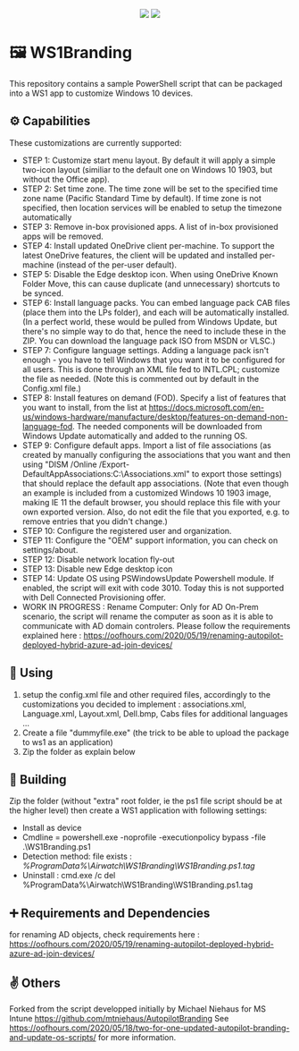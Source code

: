 <p align="center">
  <a href="https://github.com/gvillant/WS1Branding/releases"><img src="https://img.shields.io/github/release/gvillant/WS1Branding?style=plastic"></a>
  <a href="https://github.com/gvillant/WS1Branding/releases"><img src="https://img.shields.io/github/release-date/gvillant/WS1Branding?style=plastic"></a>
  </p>

# 🖼️ WS1Branding
This repository contains a sample PowerShell script that can be packaged into a WS1 app to customize Windows 10 devices.

## ⚙️ Capabilities
These customizations are currently supported:

- STEP 1: Customize start menu layout. By default it will apply a simple two-icon layout (similiar to the default one on Windows 10 1903, but without the Office app).
- STEP 2: Set time zone. The time zone will be set to the specified time zone name (Pacific Standard Time by default). If time zone is not specified, then location services will be enabled to setup the timezone automatically
- STEP 3: Remove in-box provisioned apps. A list of in-box provisioned apps will be removed.
- STEP 4: Install updated OneDrive client per-machine. To support the latest OneDrive features, the client will be updated and installed per-machine (instead of the per-user default).
- STEP 5: Disable the Edge desktop icon. When using OneDrive Known Folder Move, this can cause duplicate (and unnecessary) shortcuts to be synced.
- STEP 6: Install language packs. You can embed language pack CAB files (place them into the LPs folder), and each will be automatically installed. (In a perfect world, these would be pulled from Windows Update, but there's no simple way to do that, hence the need to include these in the ZIP. You can download the language pack ISO from MSDN or VLSC.)
- STEP 7: Configure language settings. Adding a language pack isn't enough - you have to tell Windows that you want it to be configured for all users. This is done through an XML file fed to INTL.CPL; customize the file as needed. (Note this is commented out by default in the Config.xml file.)
- STEP 8: Install features on demand (FOD). Specify a list of features that you want to install, from the list at https://docs.microsoft.com/en-us/windows-hardware/manufacture/desktop/features-on-demand-non-language-fod. The needed components will be downloaded from Windows Update automatically and added to the running OS.
- STEP 9: Configure default apps. Import a list of file associations (as created by manually configuring the associations that you want and then using "DISM /Online /Export-DefaultAppAssociations:C:\Associations.xml" to export those settings) that should replace the default app associations. (Note that even though an example is included from a customized Windows 10 1903 image, making IE 11 the default browser, you should replace this file with your own exported version. Also, do not edit the file that you exported, e.g. to remove entries that you didn't change.)
- STEP 10: Configure the registered user and organization.
- STEP 11: Configure the "OEM" support information, you can check on settings/about.
- STEP 12: Disable network location fly-out
- STEP 13: Disable new Edge desktop icon
- STEP 14: Update OS using PSWindowsUpdate Powershell module. If enabled, the script will exit with code 3010. Today this is not supported with Dell Connected Provisioning offer. 
- WORK IN PROGRESS : Rename Computer: Only for AD On-Prem scenario, the script will rename the computer as soon as it is able to communicate with AD domain controlers. Please follow the requirements explained here : https://oofhours.com/2020/05/19/renaming-autopilot-deployed-hybrid-azure-ad-join-devices/

## 📲 Using
1. setup the config.xml file and other required files, accordingly to the customizations you decided to implement : associations.xml, Language.xml, Layout.xml, Dell.bmp, Cabs files for additional languages ... 
2. Create a file "dummyfile.exe" (the trick to be able to upload the package to ws1 as an application) 
3. Zip the folder as explain below

## 💾 Building
Zip the folder (without "extra" root folder, ie the ps1 file script should be at the higher level) then create a WS1 application with following settings:
- Install as device
- Cmdline = powershell.exe -noprofile -executionpolicy bypass -file .\WS1Branding.ps1
- Detection method: file exists : *%ProgramData%\Airwatch\WS1Branding\WS1Branding.ps1.tag*
- Uninstall : cmd.exe /c del %ProgramData%\Airwatch\WS1Branding\WS1Branding.ps1.tag

## ➕ Requirements and Dependencies
for renaming AD objects, check requirements here : https://oofhours.com/2020/05/19/renaming-autopilot-deployed-hybrid-azure-ad-join-devices/

## ✌ Others 
Forked from the script developped initially by Michael Niehaus for MS Intune https://github.com/mtniehaus/AutopilotBranding
See https://oofhours.com/2020/05/18/two-for-one-updated-autopilot-branding-and-update-os-scripts/ for more information.
